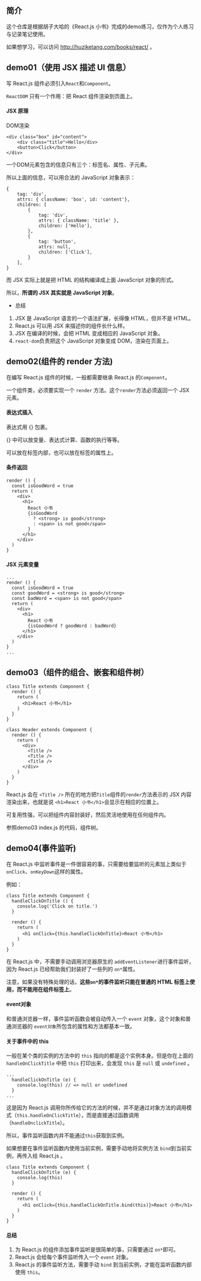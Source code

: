 ## 简介

这个仓库是根据胡子大哈的《React.js 小书》完成的demo练习，仅作为个人练习与记录笔记使用。

如果想学习，可以访问 http://huziketang.com/books/react/ 。

## demo01（使用 JSX 描述 UI 信息）

写 React.js 组件必须引入```React```和```Component```。

```ReactDOM``` 只有一个作用：把 React 组件渲染到页面上。

#### JSX 原理

DOM渲染

```
<div class="box" id="content">
    <div class="title">Hello</div>
    <button>Click</button>
</div>
```

一个DOM元素包含的信息只有三个：标签名、属性、子元素。

所以上面的信息，可以用合法的 JavaScript 对象表示：
```
{
    tag: 'div',
    attrs: { className: 'box', id: 'content'},
    children: [
        {
            tag: 'div',
            attrs: { className: 'title' },
            children: ['Hello'],
        },
        {
            tag: 'button',
            attrs: null,
            children: ['Click'],
        }
    ],
}
```
而 JSX 实际上就是把 HTML 的结构编译成上面 JavaScript 对象的形式。

所以，**所谓的 JSX 其实就是 JavaScript 对象**。

+ 总结

1. JSX 是 JavaScript 语言的一个语法扩展，长得像 HTML，但并不是 HTML。
2. React.js 可以用 JSX 来描述你的组件长什么样。
3. JSX 在编译的时候，会把 HTML 变成相应的 JavaScript 对象。
4. ```react-dom```负责把这个 JavaScript 对象变成 DOM，渲染在页面上。

## demo02(组件的 render 方法)

在编写 React.js 组件的时候，一般都需要继承 React.js 的```Component```。

一个组件类，必须要实现一个 ```render``` 方法。这个```render```方法必须返回一个 JSX 元素。

#### 表达式插入

表达式用 {} 包裹。

{} 中可以放变量、表达式计算、函数的执行等等。

可以放在标签内部，也可以放在标签的属性上。

#### 条件返回
```
render () {
  const isGoodWord = true
  return (
    <div>
      <h1>
        React 小书
        {isGoodWord
          ? <strong> is good</strong>
          : <span> is not good</span>
        }
      </h1>
    </div>
  )
}
```
#### JSX 元素变量

```
...
render () {
  const isGoodWord = true
  const goodWord = <strong> is good</strong>
  const badWord = <span> is not good</span>
  return (
    <div>
      <h1>
        React 小书
        {isGoodWord ? goodWord : badWord}
      </h1>
    </div>
  )
}
...
```

## demo03（组件的组合、嵌套和组件树）

```
class Title extends Component {
  render () {
    return (
      <h1>React 小书</h1>
    )
  }
}

class Header extends Component {
  render () {
    return (
      <div>
        <Title />
        <Title />
        <Title />
      </div>
    )
  }
}
```

React.js 会在 ```<Title />``` 所在的地方把```Title```组件的```render```方法表示的 JSX 内容渲染出来，也就是说 ```<h1>React 小书</h1>```会显示在相应的位置上。

可复用性强，可以把组件内容封装好，然后灵活地使用在任何组件内。

参照demo03 index.js 的代码，组件树。

## demo04(事件监听)

在 React.js 中监听事件是一件很容易的事，只需要给要监听的元素加上类似于```onClick```、```onKeyDown```这样的属性。

例如：
```
class Title extends Component {
  handleClickOnTitle () {
    console.log('Click on title.')
  }

  render () {
    return (
      <h1 onClick={this.handleClickOnTitle}>React 小书</h1>
    )
  }
}
```
在 React.js 中，不需要手动调用浏览器原生的 ```addEventListener```进行事件监听，因为 React.js 已经帮助我们封装好了一些列的 ```on*```属性。

注意，如果没有特殊处理的话，**这些```on*```的事件监听只能在普通的 HTML 标签上使用，而不能用在组件标签上**。

#### event对象

和普通浏览器一样，事件监听函数会被自动传入一个 ```event``` 对象，这个对象和普通浏览器的 ```event对象```所包含的属性和方法都基本一致。

#### 关于事件中的 this

一般在某个类的实例的方法中的 ```this``` 指向的都是这个实例本身。但是你在上面的 ```handleOnClickTitle``` 中把 ```this``` 打印出来，会发现 ```this``` 是 ```null``` 或 ```undefined``` 。

```
...
  handleClickOnTitle (e) {
    console.log(this) // => null or undefined
  }
...
```

这是因为 React.js 调用你所传给它的方法的时候，并不是通过对象方法的调用模式（```this.handleOnClickTitle```），而是直接通过函数调用（```handleOnclickTitle```）。

所以，事件监听函数内并不能通过```this```获取到实例。

如果想要在事件监听函数内使用当前实例，需要手动地将实例方法 ```bind```到当前实例，再传入给 React.js 。
```
class Title extends Component {
  handleClickOnTitle (e) {
    console.log(this)
  }

  render () {
    return (
      <h1 onClick={this.handleClickOnTitle.bind(this)}>React 小书</h1>
    )
  }
}
```

#### 总结
1. 为 React.js 的组件添加事件监听是很简单的事，只需要通过 ```on*```即可。
2. React.js 会给每个事件监听传入一个 ```event``` 对象。
3. React.js 的事件监听方法，需要手动 ```bind``` 到当前实例，才能在监听函数内部使用 ```this```。
